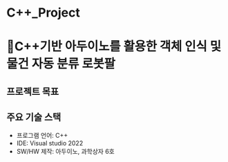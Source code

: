 # C++_Project

# 🦾C++기반 아두이노를 활용한 객체 인식 및 물건 자동 분류 로봇팔

## 프로젝트 목표

## 주요 기술 스택

- 프로그램 언어:  C++
- IDE: Visual studio 2022
- SW/HW 제작: 아두이노, 과학상자 6호

## 
  







